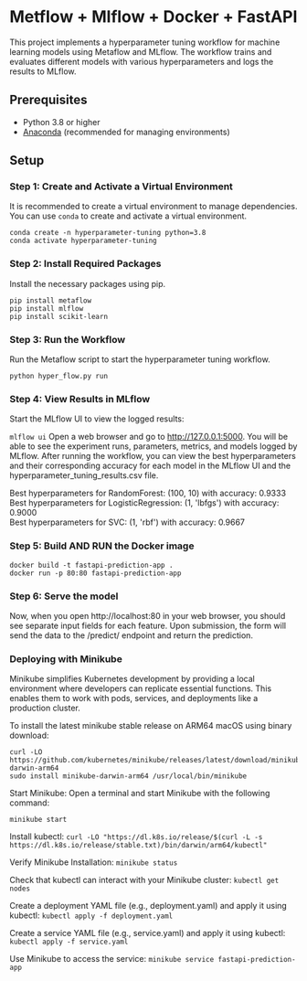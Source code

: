 #  Metflow + Mlflow + Docker + FastAPI  
  
This project implements a hyperparameter tuning workflow for machine learning models using Metaflow and MLflow. The workflow trains and evaluates different models with various hyperparameters and logs the results to MLflow.  
  
## Prerequisites  
  
- Python 3.8 or higher  
- [Anaconda](https://www.anaconda.com/products/distribution) (recommended for managing environments)  
  
## Setup  
  
### Step 1: Create and Activate a Virtual Environment  
  
It is recommended to create a virtual environment to manage dependencies. You can use `conda` to create and activate a virtual environment.  
  
```
conda create -n hyperparameter-tuning python=3.8  
conda activate hyperparameter-tuning
```
 

### Step 2: Install Required Packages
 
Install the necessary packages using pip.

```
pip install metaflow  
pip install mlflow  
pip install scikit-learn  
 ```
 

### Step 3: Run the Workflow
 
Run the Metaflow script to start the hyperparameter tuning workflow.


```python hyper_flow.py run  ```
 

### Step 4: View Results in MLflow
  Start the MLflow UI to view the logged results:

```mlflow ui```
  Open a web browser and go to http://127.0.0.1:5000. You will be able to see the experiment runs, parameters, metrics, and models logged by MLflow. After running the workflow, you can view the best hyperparameters and
  their corresponding accuracy for each model in the MLflow UI and the hyperparameter_tuning_results.csv file.
  
  Best hyperparameters for RandomForest: (100, 10) with accuracy: 0.9333  
  Best hyperparameters for LogisticRegression: (1, 'lbfgs') with accuracy: 0.9000  
  Best hyperparameters for SVC: (1, 'rbf') with accuracy: 0.9667  

### Step 5: Build AND RUN the Docker image
```
docker build -t fastapi-prediction-app .  
docker run -p 80:80 fastapi-prediction-app  
```

### Step 6: Serve the model
Now, when you open http://localhost:80 in your web browser, you should see separate input fields for each feature.
Upon submission, the form will send the data to the /predict/ endpoint and return the prediction.


### Deploying with Minikube
Minikube simplifies Kubernetes development by providing a local environment where developers can replicate essential functions. 
This enables them to work with pods, services, and deployments like a production cluster.

To install the latest minikube stable release on ARM64 macOS using binary download:
```
curl -LO https://github.com/kubernetes/minikube/releases/latest/download/minikube-darwin-arm64
sudo install minikube-darwin-arm64 /usr/local/bin/minikube
```

Start Minikube:
Open a terminal and start Minikube with the following command:

```minikube start  ```
 
Install kubectl:
```curl -LO "https://dl.k8s.io/release/$(curl -L -s https://dl.k8s.io/release/stable.txt)/bin/darwin/arm64/kubectl"```

Verify Minikube Installation: ```minikube status``` 

Check that kubectl can interact with your Minikube cluster: ```kubectl get nodes```

Create a deployment YAML file (e.g., deployment.yaml) and apply it using kubectl: ```kubectl apply -f deployment.yaml```  

Create a service YAML file (e.g., service.yaml) and apply it using kubectl: ```kubectl apply -f service.yaml```

Use Minikube to access the service: ```minikube service fastapi-prediction-app```


